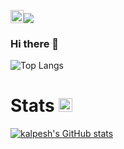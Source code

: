 <img src="https://i.imgur.com/JNxZDWU.gif" height=21px>![](https://komarev.com/ghpvc/?username=kalpesh-git0)

### Hi there 👋
![Top Langs](https://github-readme-stats.vercel.app/api/top-langs/?username=kalpesh-git0&layout=compact&theme=dark)  



# Stats <img src="https://i.imgur.com/0ETxW7U.gif" height=22px>

[![kalpesh's GitHub stats](https://github-readme-stats.vercel.app/api?username=kalpesh-git0&show_icons=true&theme=radical)](https://github.com/anuraghazra/github-readme-stats)<br>


  <img src="https://github-readme-streak-stats.herokuapp.com/?user=kalpesh-git0&line_height=40&hide_border=true&theme=default" alt=""><br>
 
